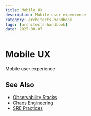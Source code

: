 ```yaml
---
title: Mobile UX
description: Mobile user experience
category: architects-handbook
tags: [architects-handbook]
date: 2025-08-07
---
```


# Mobile UX

Mobile user experience

## See Also

- [Observability Stacks](/architects-handbook/human-factors/observability-stacks)
- [Chaos Engineering](/architects-handbook/human-factors/chaos-engineering)
- [SRE Practices](/architects-handbook/human-factors/sre-practices)
